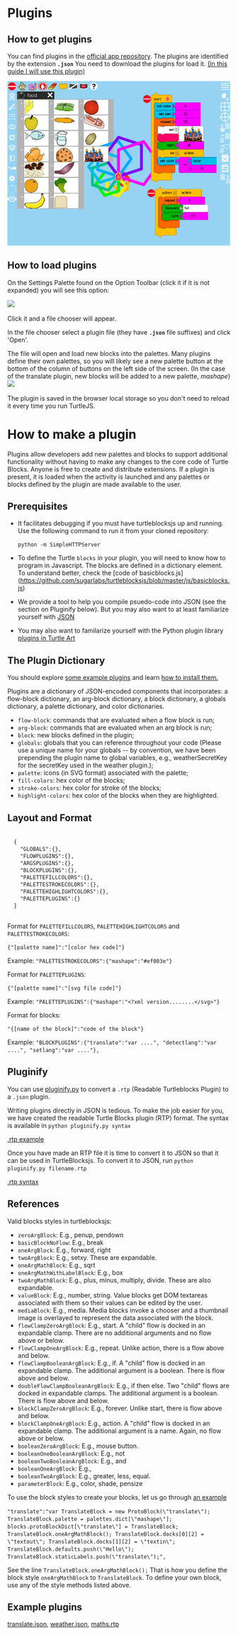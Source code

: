 Plugins
=======

How to get plugins
------------------

You can find plugins in the [official app repository](https://github.com/sugarlabs/turtleblocksjs/plugins).
The plugins are identified by the extension <code>**.json**</code>
You need to download the plugins for load it.
[(In this guide I will use this plugin)](https://github.com/sugarlabs/turtleblocksjs/blob/master/plugins/translate.json)

![Nutrition Plugin](https://github.com/sugarlabs/turtleblocksjs/raw/master/screenshots/foodplugin.png "The Nutrition plugin")

How to load plugins
-------------------

On the Settings Palette found on the Option Toolbar (click it if it is
not expanded) you will see this option:

<img src='http://people.sugarlabs.org/walter/plugin-button.svg'>

Click it and a file chooser will appear. 

In the file chooser select a plugin file (they have <code>**.json**</code> file suffixes) and click 'Open'.

The file will open and load new blocks into the palettes. Many plugins define their own palettes, so you will likely see a new palette button at the bottom of the column of buttons on the left side of the screen. (In the case of the translate plugin, new blocks will be added to a new palette, *mashape*) <img
src='http://people.sugarlabs.org/walter/mashape.svg'>

The plugin is saved in the browser local storage so you don't need to
reload it every time you run TurtleJS.

How to make a plugin
====================

Plugins allow developers add new palettes and blocks to support
additional functionality without having to make any changes to the
core code of Turtle Blocks. Anyone is free to create and distribute
extensions. If a plugin is present, it is loaded when the activity is
launched and any palettes or blocks defined by the plugin are made
available to the user.

Prerequisites
-------------

* It facilitates debugging if you must have turtleblocksjs up and
  running. Use the following command to run it from your cloned
  repository: <pre><code>python -m SimpleHTTPServer</code></pre>

* To define the Turtle `blocks` in your plugin, you will need to know
  how to program in Javascript. The blocks are defined in a dictionary
  element. To understand better, check the [code of
  basicblocks.js]
  (https://github.com/sugarlabs/turtleblocksjs/blob/master/js/basicblocks.js)

* We provide a tool to help you compile psuedo-code into JSON (see the
  section on Pluginify below). But you may also want to at least
  familiarize yourself with [JSON](http://en.wikipedia.org/wiki/JSON)

* You may also want to familarize yourself with the Python plugin
  library [plugins in Turtle
  Art](http://wiki.sugarlabs.org/go/Activities/Turtle_Art/Plugins)

The Plugin Dictionary
---------------------

You should explore [some example
plugins](https://github.com/sugarlabs/turtleblocksjs/blob/master/README.md#Plugins)
and learn [how to install
them.](https://github.com/sugarlabs/turtleblocksjs/blob/master/README.md#how-to-load-plugins)

Plugins are a dictionary of JSON-encoded components that incorporates:
a flow-block dictionary, an arg-block dictionary, a block dictionary,
a globals dictionary, a palette dictionary, and color dictionaries.

* `flow-block`: commands that are evaluated when
  a flow block is run;
* `arg-block`: commands that are evaluated when
  an arg block is run;
* `block`: new blocks defined in the plugin;
* `globals`: globals that you can reference throughout
  your code (Please use a unique name for your globals -- by convention, we
  have been prepending the plugin name to global variables, e.g.,
  weatherSecretKey for the secretKey used in the weather plugin.);
* `palette`: icons (in SVG format) associated with the
  palette;
* `fill-colors`: hex color of the blocks;
* `stroke-colors`: hex color for stroke of the blocks;
* `highlight-colors`: hex color of the blocks when they are
  highlighted.

Layout and Format
-----------------
<pre>
  <code>
  {
    "GLOBALS":{},
    "FLOWPLUGINS":{},
    "ARGSPLUGINS":{},
    "BLOCKPLUGINS":{},
    "PALETTEFILLCOLORS":{},
    "PALETTESTROKECOLORS":{},
    "PALETTEHIGHLIGHTCOLORS":{},
    "PALETTEPLUGINS":{}
  } 
  </code>
</pre>

Format for `PALETTEFILLCOLORS`, `PALETTEHIGHLIGHTCOLORS` and
`PALETTESTROKECOLORS`:
<pre><code>{"[palette name]":"[color hex code]"}</code></pre>
Example: ```"PALETTESTROKECOLORS":{"mashape":"#ef003e"}```

Format for `PALETTEPLUGINS`:
<pre><code>{"[palette name]":"[svg file code]"}</code></pre>
Example: ```"PALETTEPLUGINS":{"mashape":"<?xml version........</svg>"}```

Format for blocks:

<pre><code>"{[name of the block]":"code of the block"}</code></pre>
Example: ```"BLOCKPLUGINS":{"translate":"var ....", "detectlang":"var ....", "setlang":"var ...."}, ```

Pluginify
---------

You can use
[pluginify.py](https://github.com/sugarlabs/turtleblocksjs/blob/master/pluginify.py)
to convert a `.rtp` (Readable Turtleblocks Plugin) to a `.json`
plugin.

Writing plugins directly in JSON is tedious. To make the job easier
for you, we have created the readable Turtle Blocks plugin (RTP)
format. The syntax is available in `python pluginify.py syntax`

[.rtp example](https://github.com/sugarlabs/turtleblocksjs/blob/master/plugins/finance.rtp)

Once you have made an RTP file it is time to convert it to JSON so
that it can be used in TurtleBlocksjs. To convert it to JSON, run
`python pluginify.py filename.rtp`

[.rtp syntax](https://github.com/sugarlabs/turtleblocksjs/blob/master/pluginify.py#L33)

References
----------
Valid blocks styles in turtleblocksjs:
* `zeroArgBlock`: E.g., penup, pendown
* `basicBlockNoFlow`: E.g., break
* `oneArgBlock`: E.g., forward, right
* `twoArgBlock`: E.g., setxy. These are expandable.
* `oneArgMathBlock`: E.g., sqrt
* `oneArgMathWithLabelBlock`: E.g., box
* `twoArgMathBlock`: E.g., plus, minus, multiply, divide. These are also expandable.
* `valueBlock`: E.g., number, string. Value blocks get DOM textareas associated with them so their values can be edited by the user.
* `mediaBlock`: E.g., media. Media blocks invoke a chooser and a thumbnail image is overlayed to represent the data associated with the block.
* `flowClampZeroArgBlock`: E.g., start. A "child" flow is docked in an expandable clamp. There are no additional arguments and no flow above or below.
* `flowClampOneArgBlock`: E.g., repeat. Unlike action, there is a flow above and below.
* `flowClampBooleanArgBlock`: E.g., if.  A "child" flow is docked in an expandable clamp. The additional argument is a boolean. There is flow above and below.
* `doubleFlowClampBooleanArgBlock`: E.g., if then else.  Two "child" flows are docked in expandable clamps. The additional argument is a boolean. There is flow above and below.
* `blockClampZeroArgBlock`: E.g., forever. Unlike start, there is flow above and below.
* `blockClampOneArgBlock`: E.g., action. A "child" flow is docked in an expandable clamp. The additional argument is a name. Again, no flow above or below.
* `booleanZeroArgBlock`: E.g., mouse button.
* `booleanOneBooleanArgBlock`: E.g., not
* `booleanTwoBooleanArgBlock`: E.g., and
* `booleanOneArgBlock`: E.g.,
* `booleanTwoArgBlock`: E.g., greater, less, equal.
* `parameterBlock`: E.g., color, shade, pensize

To use the block styles to create your blocks, let us go through [an example](https://github.com/sugarlabs/turtleblocksjs/blob/master/plugins/translate.json#L38)

```"translate":"var TranslateBlock = new ProtoBlock(\"translate\"); TranslateBlock.palette = palettes.dict[\"mashape\"]; blocks.protoBlockDict[\"translate\"] = TranslateBlock; TranslateBlock.oneArgMathBlock(); TranslateBlock.docks[0][2] = \"textout\"; TranslateBlock.docks[1][2] = \"textin\"; TranslateBlock.defaults.push(\"Hello\"); TranslateBlock.staticLabels.push(\"translate\");",```

See the line ```TranslateBlock.oneArgMathBlock();``` That is how you define the block style `oneArgMathBlock` to `TranslateBlock`. To define your own block, use any of the style methods listed above.

Example plugins
---------------

[translate.json](https://github.com/sugarlabs/turtleblocksjs/blob/master/plugins/translate.json), [weather.json](https://github.com/sugarlabs/turtleblocksjs/blob/master/plugins/weather.json), [maths.rtp](https://github.com/sugarlabs/turtleblocksjs/blob/master/plugins/maths.rtp)
